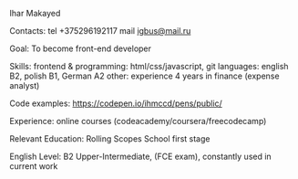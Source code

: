 Ihar Makayed

Contacts:
tel +375296192117
mail igbus@mail.ru

Goal:
To become front-end developer

Skills:
frontend & programming: html/css/javascript, git 
languages: english B2, polish B1, German A2
other: experience 4 years in finance (expense analyst)

Code examples:
https://codepen.io/ihmccd/pens/public/

Experience:
online courses (codeacademy/coursera/freecodecamp)

Relevant Education:
Rolling Scopes School first stage

English Level:
B2 Upper-Intermediate,
(FCE exam), constantly used in current work  